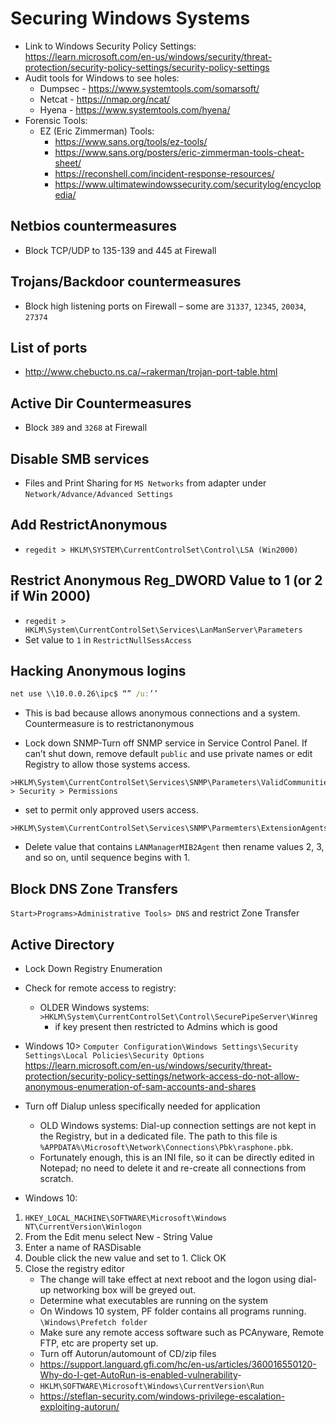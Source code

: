 # Securing Windows Systems

- Link to Windows Security Policy Settings: <https://learn.microsoft.com/en-us/windows/security/threat-protection/security-policy-settings/security-policy-settings>
- Audit tools for Windows to see holes:
  - Dumpsec - <https://www.systemtools.com/somarsoft/>
  - Netcat - <https://nmap.org/ncat/>
  - Hyena - <https://www.systemtools.com/hyena/>
- Forensic Tools:
  - EZ (Eric Zimmerman) Tools:
    - <https://www.sans.org/tools/ez-tools/>
    - <https://www.sans.org/posters/eric-zimmerman-tools-cheat-sheet/>
    - <https://reconshell.com/incident-response-resources/>
    - <https://www.ultimatewindowssecurity.com/securitylog/encyclopedia/>

## Netbios countermeasures

- Block TCP/UDP to 135-139 and 445 at Firewall

## Trojans/Backdoor countermeasures

- Block high listening ports on Firewall – some are `31337`, `12345`, `20034`, `27374`

## List of ports

- <http://www.chebucto.ns.ca/~rakerman/trojan-port-table.html>

## Active Dir Countermeasures

- Block `389` and `3268` at Firewall

## Disable SMB services

- Files and Print Sharing for `MS Networks` from adapter under `Network/Advance/Advanced Settings`

## Add RestrictAnonymous

- `regedit > HKLM\SYSTEM\CurrentControlSet\Control\LSA (Win2000)`

## Restrict Anonymous Reg_DWORD Value to 1 (or 2 if Win 2000)

- `regedit > HKLM\System\CurrentControlSet\Services\LanManServer\Parameters`
- Set value to `1` in `RestrictNullSessAccess`

## Hacking Anonymous logins

```cmd
net use \\10.0.0.26\ipc$ “” /u:’’
```

- This is bad because allows anonymous connections and a system. Countermeasure is to restrictanonymous

- Lock down SNMP-Turn off SNMP service in Service Control Panel. If can’t shut down, remove default `public` and use private names or edit Registry to allow those systems access.

```console
>HKLM\System\CurrentControlSet\Services\SNMP\Parameters\ValidCommunities > Security > Permissions
```

- set to permit only approved users access.

```console
>HKLM\System\CurrentControlSet\Services\SNMP\Parmemters\ExtensionAgents 
```

- Delete value that contains `LANManagerMIB2Agent` then rename values 2, 3, and so on, until sequence begins with 1.

## Block DNS Zone Transfers

`Start>Programs>Administrative Tools> DNS` and restrict Zone Transfer

## Active Directory

- Lock Down Registry Enumeration
- Check for remote access to registry:
  - OLDER Windows systems: `>HKLM\System\CurrentControlSet\Control\SecurePipeServer\Winreg`
    - if key present then restricted to Admins which is good
- Windows 10> `Computer Configuration\Windows Settings\Security Settings\Local Policies\Security Options`
<https://learn.microsoft.com/en-us/windows/security/threat-protection/security-policy-settings/network-access-do-not-allow-anonymous-enumeration-of-sam-accounts-and-shares>

- Turn off Dialup unless specifically needed for application
  - OLD Windows systems: Dial-up connection settings are not kept in the Registry, but in a dedicated file. The path to this file is `%APPDATA%\Microsoft\Network\Connections\Pbk\rasphone.pbk`.
  - Fortunately enough, this is an INI file, so it can be directly edited in Notepad; no need to delete it and re-create all connections from scratch.

- Windows 10:

1. `HKEY_LOCAL_MACHINE\SOFTWARE\Microsoft\Windows NT\CurrentVersion\Winlogon`
2. From the Edit menu select New - String Value
3. Enter a name of RASDisable
4. Double click the new value and set to 1. Click OK
5. Close the registry editor
   - The change will take effect at next reboot and the logon using dial-up networking box will be greyed out.
   - Determine what executables are running on the system
   - On Windows 10 system, PF folder contains all programs running.
   `\Windows\Prefetch folder`
   - Make sure any remote access software such as PCAnyware, Remote FTP, etc are property set up.
   - Turn off Autorun/automount of CD/zip files
   - <https://support.languard.gfi.com/hc/en-us/articles/360016550120-Why-do-I-get-AutoRun-is-enabled-vulnerability>-
   - `HKLM\SOFTWARE\Microsoft\Windows\CurrentVersion\Run`
   - <https://steflan-security.com/windows-privilege-escalation-exploiting-autorun/>
